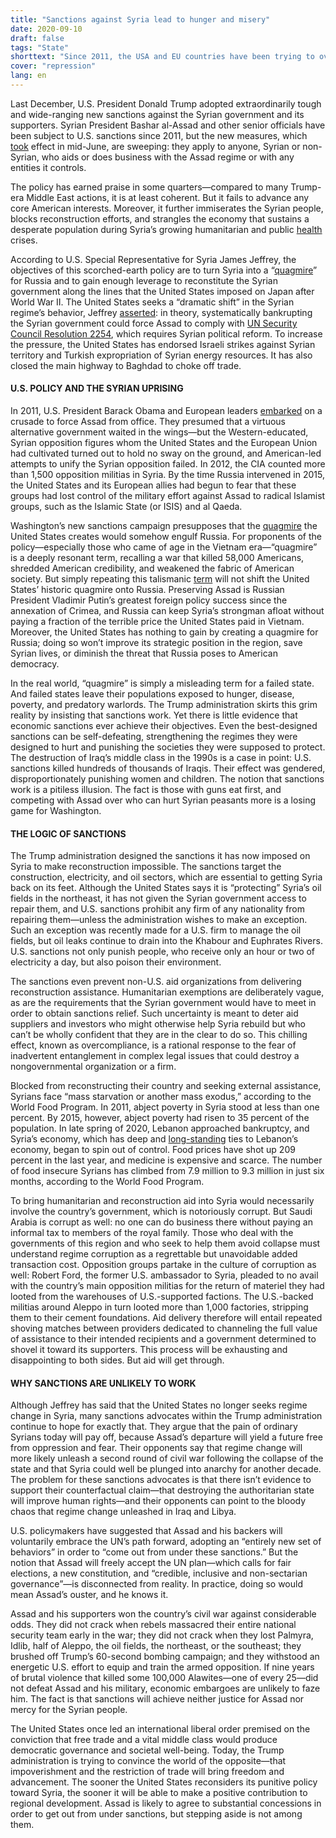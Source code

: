 ```yaml
---
title: "Sanctions against Syria lead to hunger and misery"
date: 2020-09-10
draft: false
tags: "State"
shorttext: "Since 2011, the USA and EU countries have been trying to overthrow Bashar al-Assad in power. Today the destroyed land must remain destroyed."
cover: "repression"
lang: en
---
```


Last December, U.S. President Donald Trump adopted extraordinarily tough and wide-ranging new sanctions against the Syrian government and its supporters. Syrian President Bashar al-Assad and other senior officials have been subject to U.S. sanctions since 2011, but the new measures, which [took](https://www.washingtonpost.com/world/middle_east/faq-what-are-the-new-us-sanctions-on-syria-and-how-might-they-hurt/2020/06/16/71dba58a-af32-11ea-98b5-279a6479a1e4_story.html "What are the new U.S. sanctions on Syria, and how might they hurt?") effect in mid-June, are sweeping: they apply to anyone, Syrian or non-Syrian, who aids or does business with the Assad regime or with any entities it controls.

The policy has earned praise in some quarters—compared to many Trump-era Middle East actions, it is at least coherent. But it fails to advance any core American interests. Moreover, it further immiserates the Syrian people, blocks reconstruction efforts, and strangles the economy that sustains a desperate population during Syria’s growing humanitarian and public [health](https://www.npr.org/sections/coronavirus-live-updates/2020/07/31/897664944/syria-is-overwhelmed-by-coronavirus-as-govt-conceals-outbreak-health-worker-says?t=1599328702002 "Syria Is Overwhelmed By Coronavirus As Govt Conceals Outbreak, Health Worker Says") crises.

According to U.S. Special Representative for Syria James Jeffrey, the objectives of this scorched-earth policy are to turn Syria into a “[quagmire](https://www.hudson.org/research/16032-transcript-maximum-pressure-on-the-assad-regime-for-its-chemical-weapons-use-and-other-atrocities "https://www.hudson.org/research/16032-transcript-maximum-pressure-on-the-assad-regime-for-its-chemical-weapons-use-and-other-atrocities")” for Russia and to gain enough leverage to reconstitute the Syrian government along the lines that the United States imposed on Japan after World War II. The United States seeks a “dramatic shift” in the Syrian regime’s behavior, Jeffrey [asserted](https://www.aa.com.tr/en/middle-east/us-no-longer-demanding-ouster-of-syrias-assad-envoy/1886342 "US no longer demanding ouster of Syria's Assad: envoy"): in theory, systematically bankrupting the Syrian government could force Assad to comply with [UN Security Council Resolution 2254](https://www.un.org/press/en/2015/sc12171.doc.htm "Security Council Unanimously Adopts Resolution 2254"), which requires Syrian political reform. To increase the pressure, the United States has endorsed Israeli strikes against Syrian territory and Turkish expropriation of Syrian energy resources. It has also closed the main highway to Baghdad to choke off trade.

#### U.S. POLICY AND THE SYRIAN UPRISING

In 2011, U.S. President Barack Obama and European leaders [embarked](https://www.washingtonpost.com/politics/assad-must-go-obama-says/2011/08/18/gIQAelheOJ_story.html "Assad must go, Obama says") on a crusade to force Assad from office. They presumed that a virtuous alternative government waited in the wings—but the Western-educated, Syrian opposition figures whom the United States and the European Union had cultivated turned out to hold no sway on the ground, and American-led attempts to unify the Syrian opposition failed. In 2012, the CIA counted more than 1,500 opposition militias in Syria. By the time Russia intervened in 2015, the United States and its European allies had begun to fear that these groups had lost control of the military effort against Assad to radical Islamist groups, such as the Islamic State (or ISIS) and al Qaeda.

Washington’s new sanctions campaign presupposes that the [quagmire](https://english.aawsat.com/home/article/2381351/us-threatens-sink-russia-deeper-syrian-%E2%80%98quagmire%E2%80%99 "US Threatens to Sink Russia Deeper in Syrian Quagmire") the United States creates would somehow engulf Russia. For proponents of the policy—especially those who came of age in the Vietnam era—“quagmire” is a deeply resonant term, recalling a war that killed 58,000 Americans, shredded American credibility, and weakened the fabric of American society. But simply repeating this talismanic [term](https://www.newsweek.com/us-syria-representative-james-jeffrey-job-make-war-quagmire-russia-1503702 "U.S. Syria Representative Says His Job Is to Make the War a Quagmire for Russia") will not shift the United States’ historic quagmire onto Russia. Preserving Assad is Russian President Vladimir Putin’s greatest foreign policy success since the annexation of Crimea, and Russia can keep Syria’s strongman afloat without paying a fraction of the terrible price the United States paid in Vietnam. Moreover, the United States has nothing to gain by creating a quagmire for Russia; doing so won’t improve its strategic position in the region, save Syrian lives, or diminish the threat that Russia poses to American democracy. 

In the real world, “quagmire” is simply a misleading term for a failed state. And failed states leave their populations exposed to hunger, disease, poverty, and predatory warlords. The Trump administration skirts this grim reality by insisting that sanctions work. Yet there is little evidence that economic sanctions ever achieve their objectives. Even the best-designed sanctions can be self-defeating, strengthening the regimes they were designed to hurt and punishing the societies they were supposed to protect. The destruction of Iraq’s middle class in the 1990s is a case in point: U.S. sanctions killed hundreds of thousands of Iraqis. Their effect was gendered, disproportionately punishing women and children. The notion that sanctions work is a pitiless illusion. The fact is those with guns eat first, and competing with Assad over who can hurt Syrian peasants more is a losing game for Washington. 

#### THE LOGIC OF SANCTIONS

The Trump administration designed the sanctions it has now imposed on Syria to make reconstruction impossible. The sanctions target the construction, electricity, and oil sectors, which are essential to getting Syria back on its feet. Although the United States says it is “protecting” Syria’s oil fields in the northeast, it has not given the Syrian government access to repair them, and U.S. sanctions prohibit any firm of any nationality from repairing them—unless the administration wishes to make an exception. Such an exception was recently made for a U.S. firm to manage the oil fields, but oil leaks continue to drain into the Khabour and Euphrates Rivers. U.S. sanctions not only punish people, who receive only an hour or two of electricity a day, but also poison their environment.

The sanctions even prevent non-U.S. aid organizations from delivering reconstruction assistance.  Humanitarian exemptions are deliberately vague, as are the requirements that the Syrian government would have to meet in order to obtain sanctions relief. Such uncertainty is meant to deter aid suppliers and investors who might otherwise help Syria rebuild but who can’t be wholly confident that they are in the clear to do so. This chilling effect, known as overcompliance, is a rational response to the fear of inadvertent entanglement in complex legal issues that could destroy a nongovernmental organization or a firm.

Blocked from reconstructing their country and seeking external assistance, Syrians face “mass starvation or another mass exodus,” according to the World Food Program. In 2011, abject poverty in Syria stood at less than one percent. By 2015, however, abject poverty had risen to 35 percent of the population. In late spring of 2020, Lebanon approached bankruptcy, and Syria’s economy, which has deep and [long-standing](https://www.economist.com/middle-east-and-africa/2019/12/12/as-lebanons-economy-drowns-in-debt-syrias-begins-to-sink-as-well "As Lebanon’s economy drowns in debt, Syria’s begins to sink as well") ties to Lebanon’s economy, began to spin out of control. Food prices have shot up 209 percent in the last year, and medicine is expensive and scarce. The number of food insecure Syrians has climbed from 7.9 million to 9.3 million in just six months, according to the World Food Program.

To bring humanitarian and reconstruction aid into Syria would necessarily involve the country’s government, which is notoriously corrupt. But Saudi Arabia is corrupt as well: no one can do business there without paying an informal tax to members of the royal family. Those who deal with the governments of this region and who seek to help them avoid collapse must understand regime corruption as a regrettable but unavoidable added transaction cost. Opposition groups partake in the culture of corruption as well: Robert Ford, the former U.S. ambassador to Syria, pleaded to no avail with the country’s main opposition militias for the return of materiel they had looted from the warehouses of U.S.-supported factions. The U.S.-backed militias around Aleppo in turn looted more than 1,000 factories, stripping them to their cement foundations. Aid delivery therefore will entail repeated shoving matches between providers dedicated to channeling the full value of assistance to their intended recipients and a government determined to shovel it toward its supporters. This process will be exhausting and disappointing to both sides. But aid will get through.

#### WHY SANCTIONS ARE UNLIKELY TO WORK

Although Jeffrey has said that the United States no longer seeks regime change in Syria, many sanctions advocates within the Trump administration continue to hope for exactly that. They argue that the pain of ordinary Syrians today will pay off, because Assad’s departure will yield a future free from oppression and fear. Their opponents say that regime change will more likely unleash a second round of civil war following the collapse of the state and that Syria could well be plunged into anarchy for another decade. The problem for these sanctions advocates is that there isn’t evidence to support their counterfactual claim—that destroying the authoritarian state will improve human rights—and their opponents can point to the bloody chaos that regime change unleashed in Iraq and Libya.

U.S. policymakers have suggested that Assad and his backers will voluntarily embrace the UN’s path forward, adopting an “entirely new set of behaviors” in order to “come out from under these sanctions.” But the notion that Assad will freely accept the UN plan—which calls for fair elections, a new constitution, and “credible, inclusive and non-sectarian governance”—is disconnected from reality. In practice, doing so would mean Assad’s ouster, and he knows it.

Assad and his supporters won the country’s civil war against considerable odds. They did not crack when rebels massacred their entire national security team early in the war; they did not crack when they lost Palmyra, Idlib, half of Aleppo, the oil fields, the northeast, or the southeast; they brushed off Trump’s 60-second bombing campaign; and they withstood an energetic U.S. effort to equip and train the armed opposition. If nine years of brutal violence that killed some 100,000 Alawites—one of every 25—did not defeat Assad and his military, economic embargoes are unlikely to faze him. The fact is that sanctions will achieve neither justice for Assad nor mercy for the Syrian people.

The United States once led an international liberal order premised on the conviction that free trade and a vital middle class would produce democratic governance and societal well-being. Today, the Trump administration is trying to convince the world of the opposite—that impoverishment and the restriction of trade will bring freedom and advancement. The sooner the United States reconsiders its punitive policy toward Syria, the sooner it will be able to make a positive contribution to regional development. Assad is likely to agree to substantial concessions in order to get out from under sanctions, but stepping aside is not among them.
